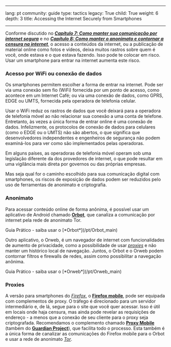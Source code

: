 

---

lang: pt
community: guide
type: tactics
legacy: True
child: True
weight: 6
depth: 3
title: Accessing the Internet Securely from Smartphones

---

Conforme discutido no [***Capítulo 7: Como manter sua comunicação por internet segura***](/pt/chapter-7) e no [***Capítulo 8: Como manter o anonimato e contornar a censura na internet***](/pt/chapter-8), o acesso a conteúdos da internet, ou a publicação de material online como fotos e vídeos, deixa muitos rastros sobre quem é você, onde estava e o que estava fazendo. Isso pode te colocar em risco. Usar um smartphone para entrar na internet aumenta este risco.

### Acesso por WiFi ou conexão de dados ###

Os smartphones permitem escolher a forma de entrar na internet. Pode ser via uma conexão sem fio (WiFi) fornecida por um ponto de acesso, como acontece em um Internet Café; ou via uma conexão de dados, como GPRS, EDGE ou UMTS, fornecida pela operadora de telefonia celular.

Usar o WiFi reduz os rastros de dados que você deixará para a operadora de telefonia móvel ao não relacionar sua conexão a uma conta de telefone. Entretanto, às vezes a única forma de entrar online é uma conexão de dados. Infelizmente, os protocolos de conexão de dados para celulares (como o EDGE ou o UMTS) não são abertos, o que significa que desenvolvedores independentes e engenheiros de segurança não podem examiná-los para ver como são implementados pelas operadoras.

Em alguns países, as operadoras de telefonia móvel operam sob uma legislação diferente da dos provedores de internet, o que pode resultar em uma vigilância mais direta por governos ou das próprias empresas.

Mas seja qual for o caminho escolhido para sua comunicação digital com smartphones, os riscos de exposição de dados podem ser reduzidos pelo uso de ferramentas de anonimato e criptografia.


### Anonimato ###

Para acessar conteúdo online de forma anônima, é possível usar um aplicativo de Android chamado [**Orbot**](https://www.torproject.org/docs/android.html.en), que canaliza a comunicação por internet pela rede de anonimato Tor.

<div class=getstarted markdown=1>
Guia Prático - saiba usar o [*Orbot*](/pt/Orbot_main)
</div>

Outro aplicativo, o Orweb, é um navegador de internet com funcionalidades de aumento de privacidade, como a possibilidade de usar [*proxies*](/pt/glossary#Proxies) e não manter um histórico local de navegação. Juntos, o Orbot e o Orweb podem contornar filtros e firewalls de redes, assim como possibilitar a navegação anônima.

<div class=getstarted markdown=1>
Guia Prático - saiba usar o [*Orweb*](/pt/Orweb_main)
</div>


### Proxies ###

A versão para smartphones do [*Firefox*](/pt/glossary#Firefox), o [**Firefox mobile**](http://f-droid.org/repository/browse/?fdid=org.mozilla.firefox), pode ser equipada com complementos de proxy. O tráfego é direcionado para um servidor intermediário e, de lá, segue para o site que você quer acessar. Isso é útil em locais onde haja censura, mas ainda pode revelar as requisições de endereço - a menos que a conexão de seu cliente para o proxy seja criptografada. Recomendamos o complemento chamado [**Proxy Mobile**](https://guardianproject.info/apps/proxymob-firefox-add-on/) (também do [**Guardian Project**](https://guardianproject.info/)), que facilita todo o processo. Esta também é a única forma de canalizar as comunicações do Firefox mobile para o Orbot e usar a rede de anonimato [*Tor*](/pt/glossary#Tor).

